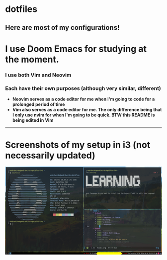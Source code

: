# dotfiles

## Here are most of my configurations!

# I use Doom Emacs for studying at the moment.


### I use both Vim and Neovim

### Each have their own purposes (although very similar, different)
- **Neovim serves as a code editor for me when I'm going to code for a prolonged period of time**
- **Vim also serves as a code editor for me. The only difference being that I only use nvim for when I'm going to be quick. BTW this README is being edited in Vim**
---
# Screenshots of my setup in i3 (not necessarily updated)
![screenshot1](screenshot1.png)
